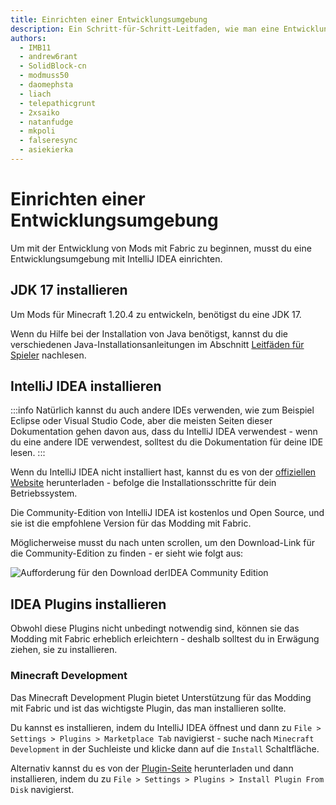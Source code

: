 ```yaml
---
title: Einrichten einer Entwicklungsumgebung
description: Ein Schritt-für-Schritt-Leitfaden, wie man eine Entwicklungsumgebung für die Erstellung von Mods mit Fabric einrichtet.
authors:
  - IMB11
  - andrew6rant
  - SolidBlock-cn
  - modmuss50
  - daomephsta
  - liach
  - telepathicgrunt
  - 2xsaiko
  - natanfudge
  - mkpoli
  - falseresync
  - asiekierka
---
```


<!-- No GitHub profiles for: siglong -->

# Einrichten einer Entwicklungsumgebung

Um mit der Entwicklung von Mods mit Fabric zu beginnen, musst du eine Entwicklungsumgebung mit IntelliJ IDEA einrichten.

## JDK 17 installieren

Um Mods für Minecraft 1.20.4 zu entwickeln, benötigst du eine JDK 17.

Wenn du Hilfe bei der Installation von Java benötigst, kannst du die verschiedenen Java-Installationsanleitungen im Abschnitt [Leitfäden für Spieler](../../players/index.md) nachlesen.

## IntelliJ IDEA installieren

:::info
Natürlich kannst du auch andere IDEs verwenden, wie zum Beispiel Eclipse oder Visual Studio Code, aber die meisten Seiten dieser Dokumentation gehen davon aus, dass du IntelliJ IDEA verwendest - wenn du eine andere IDE verwendest, solltest du die Dokumentation für deine IDE lesen.
:::

Wenn du IntelliJ IDEA nicht installiert hast, kannst du es von der [offiziellen Website](https://www.jetbrains.com/idea/download/) herunterladen - befolge die Installationsschritte für dein Betriebssystem.

Die Community-Edition von IntelliJ IDEA ist kostenlos und Open Source, und sie ist die empfohlene Version für das Modding mit Fabric.

Möglicherweise musst du nach unten scrollen, um den Download-Link für die Community-Edition zu finden - er sieht wie folgt aus:

![Aufforderung für den Download derIDEA Community Edition](/assets/develop/getting-started/idea-community.png)

## IDEA Plugins installieren

Obwohl diese Plugins nicht unbedingt notwendig sind, können sie das Modding mit Fabric erheblich erleichtern - deshalb solltest du in Erwägung ziehen, sie zu installieren.

### Minecraft Development

Das Minecraft Development Plugin bietet Unterstützung für das Modding mit Fabric und ist das wichtigste Plugin, das man installieren sollte.

Du kannst es installieren, indem du IntelliJ IDEA öffnest und dann zu `File > Settings > Plugins > Marketplace Tab` navigierst - suche nach `Minecraft Development` in der Suchleiste und klicke dann auf die `Install` Schaltfläche.

Alternativ kannst du es von der [Plugin-Seite](https://plugins.jetbrains.com/plugin/8327-minecraft-development) herunterladen und dann installieren, indem du zu `File > Settings > Plugins > Install Plugin From Disk` navigierst.
